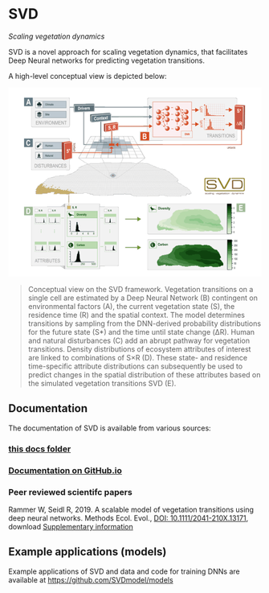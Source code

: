 # SVD
*Scaling vegetation dynamics*

SVD is a novel approach for scaling vegetation dynamics, that facilitates Deep Neural networks for predicting vegetation transitions. 

A high-level conceptual view is depicted below:


![screenshot npka](docs/img/SVD_ConceptFigure_600.png)
> Conceptual view on the SVD framework. Vegetation transitions on a single cell are estimated by a Deep Neural Network (B) contingent on environmental factors (A), the current vegetation state (S), the residence time (R) and the spatial context. The model determines transitions by sampling from the DNN-derived probability distributions for the future state (S\*) and the time until state change (ΔR). Human and natural disturbances (C) add an abrupt pathway for vegetation transitions. Density distributions of ecosystem attributes of interest are linked to combinations of S×R (D). These state- and residence time-specific attribute distributions can subsequently be used to predict changes in the spatial distribution of these attributes based on the simulated vegetation transitions SVD (E).
> 

## Documentation
The documentation of SVD is available from various sources:
### [this docs folder](docs/README.md)
### [Documentation on GitHub.io](https://edfm-tum.github.io/SVD/#/)
### Peer reviewed scientifc papers
Rammer W, Seidl R, 2019. A scalable model of vegetation transitions using deep neural networks. Methods Ecol. Evol., [DOI: 10.1111/2041-210X.13171](https://doi.org/10.1111/2041-210X.13171), download [Supplementary information](https://besjournals.onlinelibrary.wiley.com/action/downloadSupplement?doi=10.1111%2F2041-210X.13171&file=mee313171-sup-0001-Supinfo.pdf)

## Example applications (models)
Example applications of SVD and data and code for training DNNs are available at https://github.com/SVDmodel/models




